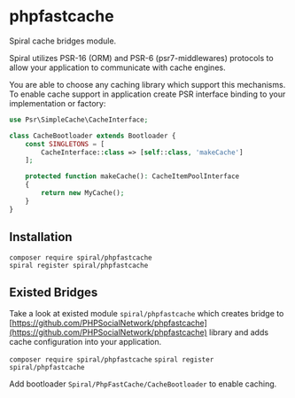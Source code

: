 # phpfastcache
Spiral cache bridges module.

Spiral utilizes PSR-16 (ORM) and PSR-6 (psr7-middlewares) protocols to allow your application to communicate with cache engines.

You are able to choose any caching library which support this mechanisms. To enable cache support in application create PSR interface binding to your implementation or factory:

```php
use Psr\SimpleCache\CacheInterface;

class CacheBootloader extends Bootloader {
    const SINGLETONS = [
        CacheInterface::class => [self::class, 'makeCache']
    ];

    protected function makeCache(): CacheItemPoolInterface
    {
        return new MyCache();
    }
}
```

## Installation
```
composer require spiral/phpfastcache
spiral register spiral/phpfastcache
```

## Existed Bridges
Take a look at existed module `spiral/phpfastcache` which creates bridge to [https://github.com/PHPSocialNetwork/phpfastcache](https://github.com/PHPSocialNetwork/phpfastcache) library and adds cache configuration into your application.

`composer require spiral/phpfastcache`
`spiral register spiral/phpfastcache`

Add bootloader `Spiral/PhpFastCache/CacheBootloader` to enable caching.